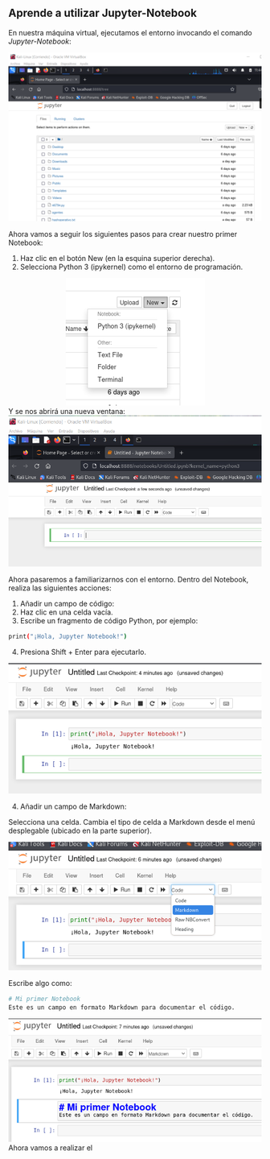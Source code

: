 ## Aprende a utilizar Jupyter-Notebook
En nuestra máquina virtual, ejecutamos el entorno invocando el comando *Jupyter-Notebook*:
<p>
    <img src="imagenes\4.png" alt="Config Nano">
</p>

Ahora vamos a seguir los siguientes pasos para crear nuestro primer Notebook:

1. Haz clic en el botón New (en la esquina superior derecha).
2. Selecciona Python 3 (ipykernel) como el entorno de programación.

<div style="text-align: center;">
  <img src="imagenes\5.png" alt="Config Nano">
</div>
Y se nos abrirá una nueva ventana:

<div style="text-align: center;">
  <img src="imagenes\6.png" alt="Config Nano">
</div>


Ahora pasaremos a familiarizarnos con el entorno. Dentro del Notebook, realiza las siguientes acciones:
1. Añadir un campo de código:
2. Haz clic en una celda vacía.
3. Escribe un fragmento de código Python, por ejemplo:
```bash
print("¡Hola, Jupyter Notebook!")
```
4. Presiona Shift + Enter para ejecutarlo.

<div style="text-align: center;">
  <img src="imagenes\7.png" alt="Config Nano">
</div>

4. Añadir un campo de Markdown:

Selecciona una celda. Cambia el tipo de celda a Markdown desde el menú desplegable (ubicado en la parte superior).

<div style="text-align: center;">
  <img src="imagenes\8.png" alt="Config Nano">
</div>


Escribe algo como:

```bash
# Mi primer Notebook
Este es un campo en formato Markdown para documentar el código.
```
<div style="text-align: center;">
  <img src="imagenes\9.png" alt="Config Nano">
</div>
Ahora vamos a realizar el 